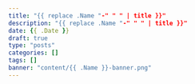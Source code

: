 ```yaml
---
title: "{{ replace .Name "-" " " | title }}"
description: "{{ replace .Name "-" " " | title }}"
date: {{ .Date }}
draft: true
type: "posts"
categories: []
tags: []
banner: "content/{{ .Name }}-banner.png"
---
```


